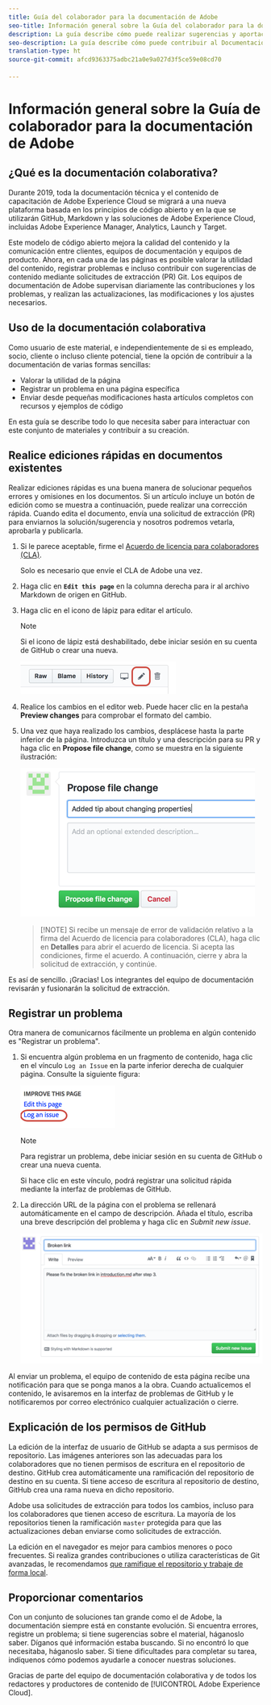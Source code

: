 ```yaml
---
title: Guía del colaborador para la documentación de Adobe
seo-title: Información general sobre la Guía del colaborador para la documentación técnica de Adobe Experience Cloud
description: La guía describe cómo puede realizar sugerencias y aportaciones al sitio de documentación de Adobe.
seo-description: La guía describe cómo puede contribuir al Documentación técnica de [!UICONTROL Adobe Experience Cloud].
translation-type: ht
source-git-commit: afcd9363375adbc21a0e9a027d3f5ce59e08cd70

---
```



# Información general sobre la Guía de colaborador para la documentación de Adobe

## ¿Qué es la documentación colaborativa?

Durante 2019, toda la documentación técnica y el contenido de capacitación de Adobe Experience Cloud se migrará a una nueva plataforma basada en los principios de código abierto y en la que se utilizarán GitHub, Markdown y las soluciones de Adobe Experience Cloud, incluidas Adobe Experience Manager, Analytics, Launch y Target.

Este modelo de código abierto mejora la calidad del contenido y la comunicación entre clientes, equipos de documentación y equipos de producto. Ahora, en cada una de las páginas es posible valorar la utilidad del contenido, registrar problemas e incluso contribuir con sugerencias de contenido mediante solicitudes de extracción (PR) Git. Los equipos de documentación de Adobe supervisan diariamente las contribuciones y los problemas, y realizan las actualizaciones, las modificaciones y los ajustes necesarios.

## Uso de la documentación colaborativa

Como usuario de este material, e independientemente de si es empleado, socio, cliente o incluso cliente potencial, tiene la opción de contribuir a la documentación de varias formas sencillas:

* Valorar la utilidad de la página
* Registrar un problema en una página específica
* Enviar desde pequeñas modificaciones hasta artículos completos con recursos y ejemplos de código

En esta guía se describe todo lo que necesita saber para interactuar con este conjunto de materiales y contribuir a su creación.

<!--
> [!IMPORTANT]
> All repositories that publish to docs.adobe.com have adopted the [Adobe Open Source Code of Conduct](../code-of-conduct.md) or the [.NET Foundation Code of Conduct](https://dotnetfoundation.org/code-of-conduct). For more information, see the [Contributing](../contributing.md) article.
>
> Minor corrections or clarifications to documentation and code examples in public repositories are covered by the [Adobe Documentation Terms of Use](https://www.adobe.com/legal/terms.html). New or significant changes generate a comment in the pull request, asking you to submit an online Contribution License Agreement (CLA) if you are not an employee of Adobe. We need you to complete the online form before we can review or accept your pull request.
-->

## Realice ediciones rápidas en documentos existentes

Realizar ediciones rápidas es una buena manera de solucionar pequeños errores y omisiones en los documentos. Si un artículo incluye un botón de edición como se muestra a continuación, puede realizar una corrección rápida. Cuando edita el documento, envía una solicitud de extracción (PR) para enviarnos la solución/sugerencia y nosotros podremos vetarla, aprobarla y publicarla.

1. Si le parece aceptable, firme el [Acuerdo de licencia para colaboradores (CLA)](http://opensource.adobe.com/cla.html).

   Solo es necesario que envíe el CLA de Adobe una vez.
1. Haga clic en **`Edit this page`** en la columna derecha para ir al archivo Markdown de origen en GitHub.
1. Haga clic en el icono de lápiz para editar el artículo.

   > [!NOTE]
   > Si el icono de lápiz está deshabilitado, debe iniciar sesión en su cuenta de GitHub o crear una nueva.

   ![Ubicación del icono de lápiz](assets/edit-icon.png)

1. Realice los cambios en el editor web. Puede hacer clic en la pestaña **Preview changes** para comprobar el formato del cambio.
1. Una vez que haya realizado los cambios, desplácese hasta la parte inferior de la página. Introduzca un título y una descripción para su PR y haga clic en **Propose file change**, como se muestra en la siguiente ilustración:

   ![Propuesta de cambio](assets/submit-pull-request.png)

   >[!NOTE] Si recibe un mensaje de error de validación relativo a la firma del Acuerdo de licencia para colaboradores (CLA), haga clic en **Detalles** para abrir el acuerdo de licencia. Si acepta las condiciones, firme el acuerdo. A continuación, cierre y abra la solicitud de extracción, y continúe.

Es así de sencillo. ¡Gracias! Los integrantes del equipo de documentación revisarán y fusionarán la solicitud de extracción.

## Registrar un problema

Otra manera de comunicarnos fácilmente un problema en algún contenido es &quot;Registrar un problema&quot;.

1. Si encuentra algún problema en un fragmento de contenido, haga clic en el vínculo `Log an Issue` en la parte inferior derecha de cualquier página. Consulte la siguiente figura:

   ![](assets/git_log_issue.png)

   > [!NOTE]
   > Para registrar un problema, debe iniciar sesión en su cuenta de GitHub o crear una nueva cuenta.

   Si hace clic en este vínculo, podrá registrar una solicitud rápida mediante la interfaz de problemas de GitHub.

1. La dirección URL de la página con el problema se rellenará automáticamente en el campo de descripción. Añada el título, escriba una breve descripción del problema y haga clic en *Submit new issue*.

   ![](assets/git_issue_example.png)

Al enviar un problema, el equipo de contenido de esta página recibe una notificación para que se ponga manos a la obra. Cuando actualicemos el contenido, le avisaremos en la interfaz de problemas de GitHub y le notificaremos por correo electrónico cualquier actualización o cierre.

## Explicación de los permisos de GitHub

La edición de la interfaz de usuario de GitHub se adapta a sus permisos de repositorio. Las imágenes anteriores son las adecuadas para los colaboradores que no tienen permisos de escritura en el repositorio de destino. GitHub crea automáticamente una ramificación del repositorio de destino en su cuenta. Si tiene acceso de escritura al repositorio de destino, GitHub crea una rama nueva en dicho repositorio.

Adobe usa solicitudes de extracción para todos los cambios, incluso para los colaboradores que tienen acceso de escritura. La mayoría de los repositorios tienen la ramificación `master` protegida para que las actualizaciones deban enviarse como solicitudes de extracción.

La edición en el navegador es mejor para cambios menores o poco frecuentes. Si realiza grandes contribuciones o utiliza características de Git avanzadas, le recomendamos [que ramifique el repositorio y trabaje de forma local](setup/full-workflow.md).

## Proporcionar comentarios

Con un conjunto de soluciones tan grande como el de Adobe, la documentación siempre está en constante evolución. Si encuentra errores, registre un problema; si tiene sugerencias sobre el material, háganoslo saber. Díganos qué información estaba buscando. Si no encontró lo que necesitaba, háganoslo saber. Si tiene dificultades para completar su tarea, indíquenos cómo podemos ayudarle a conocer nuestras soluciones.

Gracias de parte del equipo de documentación colaborativa y de todos los redactores y productores de contenido de [!UICONTROL Adobe Experience Cloud].
